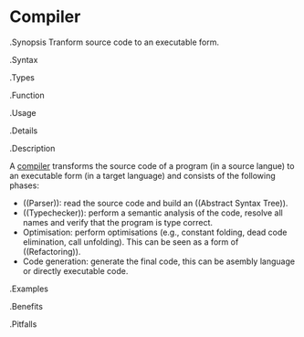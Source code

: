 # Compiler

.Synopsis
Tranform source code to an executable form.

.Syntax

.Types

.Function
       
.Usage

.Details

.Description

A [compiler](http://en.wikipedia.org/wiki/Compiler) transforms the source code of a program (in a source langue) to an executable form
(in a target language)
and consists of the following phases:

*  ((Parser)): read the source code and build an ((Abstract Syntax Tree)).
*  ((Typechecker)): perform a semantic analysis of the code, resolve all names
  and verify that the program is type correct.
*  Optimisation: perform optimisations (e.g., constant folding, dead code elimination, call unfolding).
  This can be seen as a form of ((Refactoring)).
*  Code generation: generate the final code, this can be asembly language or directly executable code.

.Examples

.Benefits

.Pitfalls

